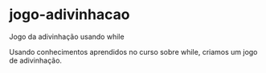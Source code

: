 # jogo-adivinhacao
Jogo da adivinhação usando while

Usando conhecimentos aprendidos no curso sobre while, criamos um jogo de adivinhação.
